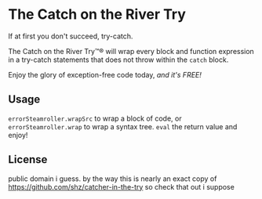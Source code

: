 # The Catch on the River Try

If at first you don't succeed, try-catch.

The Catch on the River Try™® will wrap every block and function expression in a try-catch statements that does not throw within the `catch` block.

Enjoy the glory of exception-free code today, _and it's FREE!_

## Usage
`errorSteamroller.wrapSrc` to wrap a block of code, or `errorSteamroller.wrap` to wrap a syntax tree. `eval` the return value and enjoy!

## License
public domain i guess. by the way this is nearly an exact copy of https://github.com/shz/catcher-in-the-try so check that out i suppose